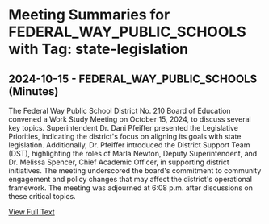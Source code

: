 # Meeting Summaries for FEDERAL_WAY_PUBLIC_SCHOOLS with Tag: state-legislation

## 2024-10-15 - FEDERAL_WAY_PUBLIC_SCHOOLS (Minutes)

The Federal Way Public School District No. 210 Board of Education convened a Work Study Meeting on October 15, 2024, to discuss several key topics. Superintendent Dr. Dani Pfeiffer presented the Legislative Priorities, indicating the district's focus on aligning its goals with state legislation. Additionally, Dr. Pfeiffer introduced the District Support Team (DST), highlighting the roles of Marla Newton, Deputy Superintendent, and Dr. Melissa Spencer, Chief Academic Officer, in supporting district initiatives. The meeting underscored the board's commitment to community engagement and policy changes that may affect the district's operational framework. The meeting was adjourned at 6:08 p.m. after discussions on these critical topics.

[View Full Text](https://raw.githubusercontent.com/VoronoiPerspectives/WashingtonStateSchoolBoardExplorer/refs/heads/main/data/countries/usa/states/wa/counties/king/school_boards/federal_way_public_schools/2024/processed/2024-10-15-minutes.txt)

